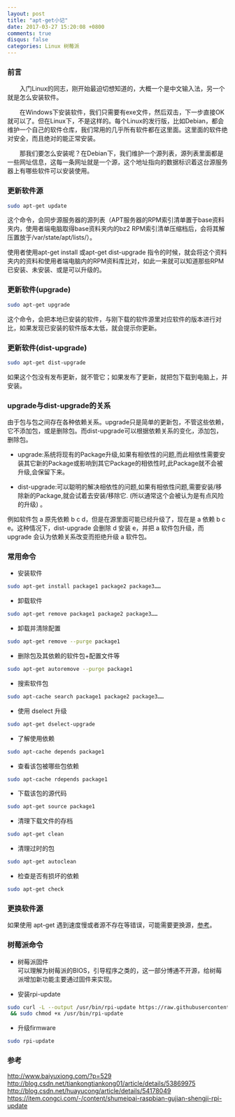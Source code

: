 ```yaml
---
layout: post
title: "apt-get小记"
date: 2017-03-27 15:20:08 +0800
comments: true
disqus: false
categories: Linux 树莓派
---
```


### 前言
&emsp;&emsp;入门Linux的同志，刚开始最迫切想知道的，大概一个是中文输入法，另一个就是怎么安装软件。    
  
&emsp;&emsp;在Windows下安装软件，我们只需要有exe文件，然后双击，下一步直接OK就可以了。但在Linux下，不是这样的。每个Linux的发行版，比如Debian，都会维护一个自己的软件仓库，我们常用的几乎所有软件都在这里面。这里面的软件绝对安全，而且绝对的能正常安装。   
      
&emsp;&emsp;那我们要怎么安装呢？在Debian下，我们维护一个源列表，源列表里面都是一些网址信息，这每一条网址就是一个源，这个地址指向的数据标识着这台源服务器上有哪些软件可以安装使用。
<!-- more -->
### 更新软件源

``` sh
sudo apt-get update
```
这个命令，会同步源服务器的源列表（APT服务器的RPM索引清单置于base资料夹内，使用者端电脑取得base资料夹内的bz2 RPM索引清单压缩档后，会将其解压置放于/var/state/apt/lists/）。
   
使用者使用apt-get install 或apt-get dist-upgrade 指令的时候，就会将这个资料夹内的资料和使用者端电脑内的RPM资料库比对，如此一来就可以知道那些RPM已安装、未安装、或是可以升级的。


### 更新软件(upgrade)

``` sh
sudo apt-get upgrade
```
这个命令，会把本地已安装的软件，与刚下载的软件源里对应软件的版本进行对比，如果发现已安装的软件版本太低，就会提示你更新。

### 更新软件(dist-upgrade)
``` sh
sudo apt-get dist-upgrade
```
如果这个包没有发布更新，就不管它；如果发布了更新，就把包下载到电脑上，并安装。

### upgrade与dist-upgrade的关系   
由于包与包之间存在各种依赖关系。upgrade只是简单的更新包，不管这些依赖，它不添加包，或是删除包。而dist-upgrade可以根据依赖关系的变化，添加包，删除包。

* upgrade:系统将现有的Package升级,如果有相依性的问题,而此相依性需要安装其它新的Package或影响到其它Package的相依性时,此Package就不会被升级,会保留下来。

* dist-upgrade:可以聪明的解决相依性的问题,如果有相依性问题,需要安装/移除新的Package,就会试着去安装/移除它. (所以通常这个会被认为是有点风险的升级) 。

例如软件包 a 原先依赖 b c d，但是在源里面可能已经升级了，现在是 a 依赖 b c e。这种情况下，dist-upgrade 会删除 d 安装 e，并把 a 软件包升级，而 upgrade 会认为依赖关系改变而拒绝升级 a 软件包。

### 常用命令
* 安装软件

``` sh
sudo apt-get install package1 package2 package3……
```

* 卸载软件

``` sh
sudo apt-get remove package1 package2 package3……
```

* 卸载并清除配置

``` sh
sudo apt-get remove --purge package1
```

* 删除包及其依赖的软件包+配置文件等

``` sh
sudo apt-get autoremove --purge package1
```

* 搜索软件包

``` sh
sudo apt-cache search package1 package2 package3……
```

* 使用 dselect 升级

``` sh
sudo apt-get dselect-upgrade 
```

* 了解使用依赖

``` sh
sudo apt-cache depends package1
```

* 查看该包被哪些包依赖

``` sh
sudo apt-cache rdepends package1
```

* 下载该包的源代码

``` sh
sudo apt-get source package1
```

* 清理下载文件的存档

``` sh
sudo apt-get clean 
```

* 清理过时的包

``` sh
sudo apt-get autoclean
```

* 检查是否有损坏的依赖

``` sh
sudo apt-get check
```
### 更换软件源
如果使用 apt-get 遇到速度慢或者源不存在等错误，可能需要更换源，[参考](http://shumeipai.nxez.com/2013/08/31/raspbian-chinese-software-source.html)。

### 树莓派命令
* 树莓派固件   
可以理解为树莓派的BIOS，引导程序之类的，这一部分博通不开源，给树莓派增加新功能主要通过固件来实现。

* 安装rpi-update

``` sh
sudo curl -L --output /usr/bin/rpi-update https://raw.githubusercontent.com/Hexxeh/rpi-update/master/rpi-update\
 && sudo chmod +x /usr/bin/rpi-update
```
* 升级firmware

``` sh
sudo rpi-update
```

### 参考
<http://www.baiyuxiong.com/?p=529>   
<http://blog.csdn.net/tiankongtiankong01/article/details/53869975>   
<http://blog.csdn.net/huayucong/article/details/54178049>   
<https://item.congci.com/-/content/shumeipai-raspbian-gujian-shengji-rpi-update>


